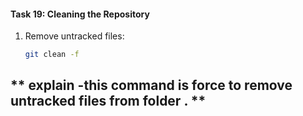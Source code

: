 #### **Task 19: Cleaning the Repository**
1. Remove untracked files:  
   ```bash
   git clean -f
   ```


##  ** explain -this command is force to remove untracked files from folder . **  
